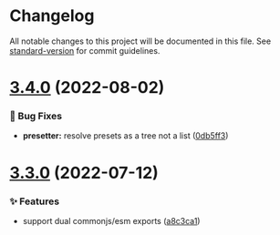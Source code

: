 # Changelog

All notable changes to this project will be documented in this file. See [standard-version](https://github.com/conventional-changelog/standard-version) for commit guidelines.

# [3.4.0](https://github.com/alvis/presetter/compare/v3.3.0...v3.4.0) (2022-08-02)


### 🐛 Bug Fixes

* **presetter:** resolve presets as a tree not a list ([0db5ff3](https://github.com/alvis/presetter/commit/0db5ff3b0020735591b3986c216578857dde3039))



# [3.3.0](https://github.com/alvis/presetter/compare/v3.2.0...v3.3.0) (2022-07-12)


### ✨ Features

* support dual commonjs/esm exports ([a8c3ca1](https://github.com/alvis/presetter/commit/a8c3ca11b99be251d6e35e14ec42dc3afdbd0741))
